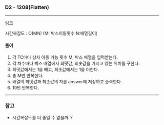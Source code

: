 ### D2 - 1208(Flatten)
___

[링크](https://swexpertacademy.com/main/code/problem/problemDetail.do?contestProbId=AV139KOaABgCFAYh)

시간복잡도 : O(MN) (M: 박스이동횟수 N:배열길이)

#### 풀이
1. 각 TC마다 상자 이동 가능 횟수 M, 박스 배열을 입력받는다.
2. 각 차수마다 박스 배열에서 최댓값, 최솟값을 가지고 있는 위치를 구한다.
3. 최댓값에서는 1을 빼고, 최솟값에서는 1을 더한다.
4. 총 M번 반복한다.
5. 배열의 최댓값과 최솟값의 차를 answer에 저장하고 출력한다.
6. 10번 반복한다.
___
### 참고  
* 시간복잡도를 더 줄일 수 없을까..?  